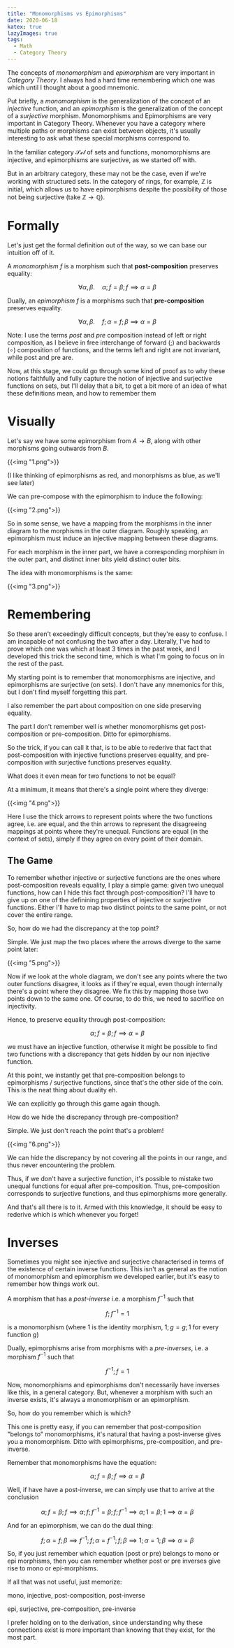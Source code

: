 ```yaml
---
title: "Monomorphisms vs Epimorphisms"
date: 2020-06-18
katex: true
lazyImages: true
tags:
  - Math
  - Category Theory
---
```


The concepts of *monomorphism* and *epimorphism* are very important in *Category Theory*. I always
had a hard time remembering which one was which until I thought about a good mnemonic.
<!--more-->

Put briefly, a *monomorphism* is the generalization of the concept of an *injective*
function, and an *epimorphism* is the generalization of the concept of a *surjective* morphism.
Monomorphisms and Epimorphisms are very important in Category Theory. Whenever you
have a category where multiple paths or morphisms can exist between objects, it's usually
interesting to ask what these special morphisms correspond to.

In the familiar category $\mathcal{Set}$ of sets and functions, monomorphisms are injective,
and epimorphisms are surjective, as we started off with.

But in an arbitrary category, these may not be the case, even if we're working with structured
sets. In the category of rings, for example, $\mathbb{Z}$ is initial, which allows us to
have epimorphisms despite the possibility of those not being surjective (take $\mathbb{Z} \to \mathbb{Q}$).

# Formally

Let's just get the formal definition out of the way, so we can base our intuition off of it.

A *monomorphism* $f$ is a morphism such that **post-composition** preserves equality:

$$
\forall \alpha, \beta. \quad \alpha ; f = \beta ; f \implies \alpha = \beta
$$

Dually, an *epimorphism* $f$ is a morphisms such that **pre-composition** preserves equality.

$$
\forall \alpha, \beta. \quad f ; \alpha = f ; \beta \implies \alpha = \beta
$$

Note: I use the terms *post* and *pre* composition instead of left or right composition,
as I believe in free interchange of forward ($;$) and backwards ($\circ$) composition
of functions, and the terms left and right are not invariant, while post and pre are.

Now, at this stage, we could go through some kind of proof as to why these notions faithfully
and fully capture the notion of injective and surjective functions on sets, but I'll delay
that a bit, to get a bit more of an idea of what these definitions mean, and how to remember them

# Visually

Let's say we have some epimorphism from $A \to B$, along with other morphisms going outwards
from $B$.

{{<img "1.png">}}

(I like thinking of epimorphisms as red, and monorphisms as blue, as we'll see later)

We can pre-compose with the epimorphism to induce the following:

{{<img "2.png">}}

So in some sense, we have a mapping from the morphisms in the inner diagram to the
morphisms in the outer diagram. Roughly speaking, an epimorphism must induce an injective
mapping between these diagrams.

For each morphism in the inner part, we have a corresponding morphism in the outer part,
and distinct inner bits yield distinct outer bits.

The idea with monomorphisms is the same:

{{<img "3.png">}}

# Remembering

So these aren't exceedingly difficult concepts, but they're easy to confuse. I am
incapable of not confusing the two after a day. Literally, I've had to prove which one
was which at least 3 times in the past week, and I developed this trick the second time,
which is what I'm going to focus on in the rest of the past.

My starting point is to remember that monomorphisms are injective, and epimorphisms
are surjective (on sets). I don't have any mnemonics for this, but I don't find myself
forgetting this part.

I also remember the part about composition on one side preserving equality.

The part I don't remember well is whether monomorphisms get post-composition or
pre-composition. Ditto for epimorphisms.

So the trick, if you can call it that, is to be able to rederive that fact that post-composition
with injective functions preserves equality, and pre-composition with surjective functions preserves equality.

What does it even mean for two functions to not be equal?

At a minimum, it means that there's a single point where they diverge:

{{<img "4.png">}}

Here I use the thick arrows to represent points where the two functions agree, i.e. are equal,
and the thin arrows to represent the disagreeing mappings at points where they're unequal.
Functions are equal (in the context of sets), simply if they agree on every point of their domain.

## The Game

To remember whether injective or surjective functions are the ones where post-composition
reveals equality, I play a simple game: given two unequal functions, how can I hide this fact
through post-composition? I'll have to give up on one of the definining properties of injective
or surjective functions. Either I'll have to map two distinct points to the same point, or not cover the entire range.

So, how do we had the discrepancy at the top point?

Simple. We just map the two places where the arrows diverge to the same point later:

{{<img "5.png">}}

Now if we look at the whole diagram, we don't see any points where the two outer
functions disagree, it looks as if they're equal, even though internally there's a point
where they disagree. We fix this by mapping those two points down to the same one. Of course,
to do this, we need to sacrifice on injectivity.

Hence, to preserve equality through post-composition:

$$
\alpha ; f = \beta ; f \implies \alpha = \beta
$$

we must have an injective function, otherwise it might be possible to find two functions with
a discrepancy that gets hidden by our non injective function.

At this point, we instantly get that pre-composition belongs to epimorphisms / surjective functions,
since that's the other side of the coin. This is the neat thing about duality eh.

We can explicitly go through this game again though.

How do we hide the discrepancy through pre-composition?

Simple. We just don't reach the point that's a problem!

{{<img "6.png">}}

We can hide the discrepancy by not covering all the points in our range, and thus never encountering
the problem.

Thus, if we don't have a surjective function, it's possible to mistake two unequal functions for equal
after pre-composition. Thus, pre-composition corresponds to surjective functions, and thus epimorphisms
more generally.

And that's all there is to it. Armed with this knowledge, it should be easy to rederive which is which
whenever you forget!

# Inverses

Sometimes you might see injective and surjective characterised in terms of the existence of
certain inverse functions. This isn't as general as the notion of monomorphism and epimorphism we developed earlier,
but it's easy to remember how things work out.

A morphism that has a *post-inverse* i.e. a morphism $f^{-1}$ such that

$$
f ; f^{-1} = 1
$$

is a monomorphism
(where $1$ is the identity morphism, $1 ; g = g ; 1$ for every function $g$)

Dually, epimorphisms arise from morphisms with a  *pre-inverses*, i.e. a morphism $f^{-1}$ such that

$$
f^{-1} ; f = 1
$$

Now, monomorphisms and epimorphisms don't necessarily have inverses like this, in a general category.
But, whenever a morphism with such an inverse exists, it's always a monomorphism or an epimorphism.

So, how do you remember which is which?

This one is pretty easy, if you can remember that post-composition "belongs to" monomorphisms,
it's natural that having a post-inverse gives you a monomorphism. Ditto with epimorphisms, pre-composition, and pre-inverse.

Remember that monomorphisms have the equation:

$$
\alpha ; f = \beta ; f \implies \alpha = \beta
$$

Well, if have have a post-inverse, we can simply use that to arrive at the conclusion

$$
\alpha ; f = \beta ; f \implies \alpha ; f ; f^{-1} = \beta ; f ; f^{-1} \implies \alpha ; 1 = \beta ; 1 \implies \alpha = \beta
$$

And for an epimorphism, we can do the dual thing:

$$
f ; \alpha = f ; \beta \implies f^{-1} ; f ; \alpha = f^{-1} ; f ; \beta \implies 1 ; \alpha = 1 ; \beta \implies \alpha = \beta
$$

So, if you just remember which equation (post or pre) belongs to mono or epi morphisms, then you can remember
whether post or pre inverses give rise to mono or epi-morphisms.

If all that was not useful, just memorize:

mono, injective, post-composition, post-inverse

epi, surjective, pre-composition, pre-inverse

I prefer holding on to the derivation, since understanding why these connections exist is
more important than knowing that they exist, for the most part.

